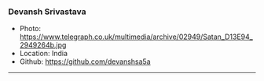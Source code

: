 ### Devansh Srivastava

- Photo: https://www.telegraph.co.uk/multimedia/archive/02949/Satan_D13E94_2949264b.jpg
- Location: India
- Github: https://github.com/devanshsa5a

***
